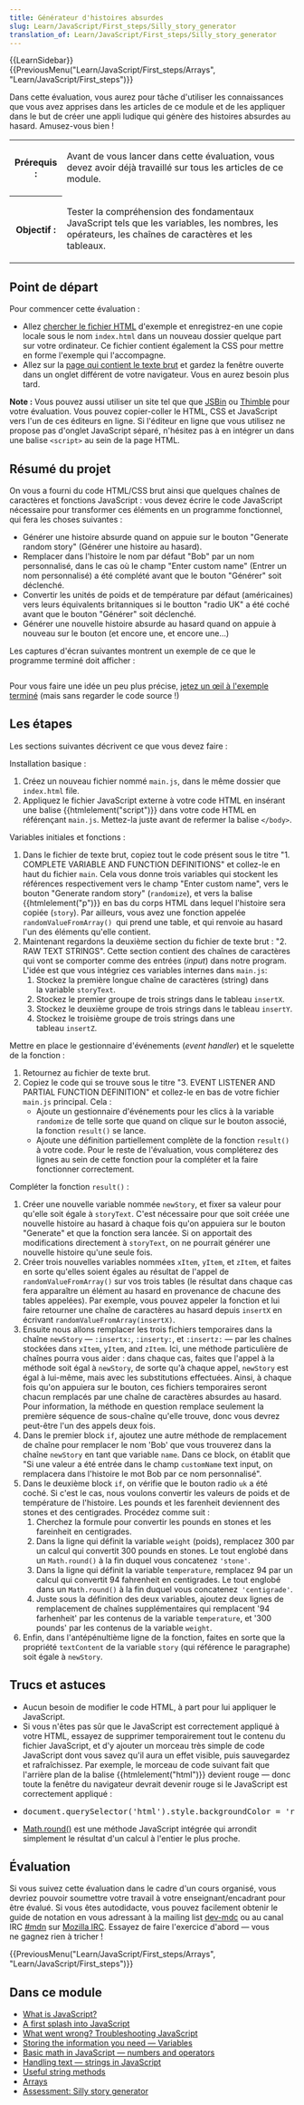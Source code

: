 ```yaml
---
title: Générateur d'histoires absurdes
slug: Learn/JavaScript/First_steps/Silly_story_generator
translation_of: Learn/JavaScript/First_steps/Silly_story_generator
---
```

<div>{{LearnSidebar}}</div>

<div>{{PreviousMenu("Learn/JavaScript/First_steps/Arrays", "Learn/JavaScript/First_steps")}}</div>

<p>Dans cette évaluation, vous aurez pour tâche d'utiliser les connaissances que vous avez apprises dans les articles de ce module et de les appliquer dans le but de créer une appli ludique qui génère des histoires absurdes au hasard. Amusez-vous bien !</p>

<table class="standard-table">
 <tbody>
  <tr>
   <th scope="row">Prérequis :</th>
   <td>
    <p>Avant de vous lancer dans cette évaluation, vous devez avoir déjà travaillé sur tous les articles de ce module.</p>
   </td>
  </tr>
  <tr>
   <th scope="row">Objectif :</th>
   <td>
    <p>Tester la compréhension des fondamentaux JavaScript tels que les variables, les nombres, les opérateurs, les chaînes de caractères et les tableaux.</p>
   </td>
  </tr>
 </tbody>
</table>

<h2 id="Point_de_départ">Point de départ</h2>

<p>Pour commencer cette évaluation :</p>

<ul>
 <li>Allez <a href="https://github.com/mdn/learning-area/blob/master/javascript/introduction-to-js-1/assessment-start/index.html">chercher le fichier HTML</a> d'exemple et enregistrez-en une copie locale sous le nom <code>index.html</code> dans un nouveau dossier quelque part sur votre ordinateur. Ce fichier contient également la CSS pour mettre en forme l'exemple qui l'accompagne.</li>
 <li>Allez sur la <a href="https://github.com/mdn/learning-area/blob/master/javascript/introduction-to-js-1/assessment-start/raw-text.txt">page qui contient le texte brut</a> et gardez la fenêtre ouverte dans un onglet différent de votre navigateur. Vous en aurez besoin plus tard.</li>
</ul>

<div class="note">
<p><strong>Note :</strong> Vous pouvez aussi utiliser un site tel que que <a href="http://jsbin.com/">JSBin</a> ou <a href="https://thimble.mozilla.org/">Thimble</a> pour votre évaluation. Vous pouvez copier-coller le HTML, CSS et JavaScript vers l'un de ces éditeurs en ligne. Si l'éditeur en ligne que vous utilisez ne propose pas d'onglet JavaScript séparé, n'hésitez pas à en intégrer un dans une balise <code>&lt;script&gt;</code> au sein de la page HTML.</p>
</div>

<h2 id="Résumé_du_projet">Résumé du projet</h2>

<p>On vous a fourni du code HTML/CSS brut ainsi que quelques chaînes de caractères et fonctions JavaScript : vous devez écrire le code JavaScript nécessaire pour transformer ces éléments en un programme fonctionnel, qui fera les choses suivantes :</p>

<ul>
 <li>Générer une histoire absurde quand on appuie sur le bouton "Generate random story" (Générer une histoire au hasard).</li>
 <li>Remplacer dans l'histoire le nom par défaut "Bob" par un nom personnalisé, dans le cas où le champ "Enter custom name" (Entrer un nom personnalisé) a été complété avant que le bouton "Générer" soit déclenché.</li>
 <li>Convertir les unités de poids et de température par défaut (américaines) vers leurs équivalents britanniques si le boutton "radio UK" a été coché avant que le bouton "Générer" soit déclenché.</li>
 <li>Générer une nouvelle histoire absurde au hasard quand on appuie à nouveau sur le bouton (et encore une, et encore une...)</li>
</ul>

<p>Les captures d'écran suivantes montrent un exemple de ce que le programme terminé doit afficher :</p>

<p><img alt="" src="assessment-1.png"></p>

<p>Pour vous faire une idée un peu plus précise, <a href="https://mdn.github.io/learning-area/javascript/introduction-to-js-1/assessment-finished/">jetez un œil à l'exemple terminé</a> (mais sans regarder le code source !)</p>

<h2 id="Les_étapes">Les étapes</h2>

<p>Les sections suivantes décrivent ce que vous devez faire :</p>

<p>Installation basique :</p>

<ol>
 <li>Créez un nouveau fichier nommé <code>main.js</code>, dans le même dossier que <code>index.html</code> file.</li>
 <li>Appliquez le fichier JavaScript externe à votre code HTML en insérant une balise {{htmlelement("script")}} dans votre code HTML en référençant <code>main.js</code>. Mettez-la juste avant de refermer la balise <code>&lt;/body&gt;</code>.</li>
</ol>

<p>Variables initiales et fonctions :</p>

<ol>
 <li>Dans le fichier de texte brut, copiez tout le code présent sous le titre "1. COMPLETE VARIABLE AND FUNCTION DEFINITIONS" et collez-le en haut du fichier <code>main</code>. Cela vous donne trois variables qui stockent les références respectivement vers le champ "Enter custom name", vers le bouton "Generate random story" (<code>randomize</code>), et vers la balise {{htmlelement("p")}} en bas du corps HTML dans lequel l'histoire sera copiée (<code>story</code>). Par ailleurs, vous avez une fonction appelée <code>randomValueFromArray() </code>qui prend une table, et qui renvoie au hasard l'un des éléments qu'elle contient.</li>
 <li>Maintenant regardons la deuxième section du fichier de texte brut : "2. RAW TEXT STRINGS". Cette section contient des chaînes de caractères qui vont se comporter comme des entrées (<em>input</em>) dans notre program. L'idée est que vous intégriez ces variables internes dans <code>main.js</code>:
  <ol>
   <li>Stockez la première longue chaîne de caractères (string) dans la variable <code>storyText</code>.</li>
   <li>Stockez le premier groupe de trois strings dans le tableau <code>insertX</code>.</li>
   <li>Stockez le deuxième groupe de trois strings dans le tableau <code>insertY</code>.</li>
   <li>Stockez le troisième groupe de trois strings dans une tableau <code>insertZ</code>.</li>
  </ol>
 </li>
</ol>

<p>Mettre en place le gestionnaire d'événements (<em>event handler</em>) et le squelette de la fonction :</p>

<ol>
 <li>Retournez au fichier de texte brut.</li>
 <li>Copiez le code qui se trouve sous le titre "3. EVENT LISTENER AND PARTIAL FUNCTION DEFINITION" et collez-le en bas de votre fichier <code>main.js</code> principal. Cela :
  <ul>
   <li>Ajoute un gestionnaire d'événements pour les clics à la variable <code>randomize</code> de telle sorte que quand on clique sur le bouton associé, la fonction <code>result()</code> se lance.</li>
   <li>Ajoute une définition partiellement complète de la fonction <code>result()</code> à votre code. Pour le reste de l'évaluation, vous compléterez des lignes au sein de cette fonction pour la compléter et la faire fonctionner correctement.</li>
  </ul>
 </li>
</ol>

<p>Compléter la fonction <code>result()</code> :</p>

<ol>
 <li>Créer une nouvelle variable nommée <code>newStory</code>, et fixer sa valeur pour qu'elle soit égale à <code>storyText</code>. C'est nécessaire pour que soit créée une nouvelle histoire au hasard à chaque fois qu'on appuiera sur le bouton "Generate" et que la fonction sera lancée. Si on apportait des modifications directement à <code>storyText</code>, on ne pourrait générer une nouvelle histoire qu'une seule fois.</li>
 <li>Créer trois nouvelles variables nommées <code>xItem</code>, <code>yItem</code>, et <code>zItem</code>, et faites en sorte qu'elles soient égales au résultat de l'appel de <code>randomValueFromArray()</code> sur vos trois tables (le résultat dans chaque cas fera apparaître un élément au hasard en provenance de chacune des tables appelées). Par exemple, vous pouvez appeler la fonction et lui faire retourner une chaîne de caractères au hasard depuis <code>insertX</code> en écrivant <code>randomValueFromArray(insertX)</code>.</li>
 <li>Ensuite nous allons remplacer les trois fichiers temporaires dans la chaîne <code>newStory</code> — <code>:insertx:</code>, <code>:inserty:</code>, et <code>:insertz:</code> — par les chaînes stockées dans <code>xItem</code>, <code>yItem</code>, and <code>zItem</code>. Ici, une méthode particulière de chaînes pourra vous aider : dans chaque cas, faites que l'appel à la méthode soit égal à <code>newStory</code>, de sorte qu'à chaque appel, <code>newStory</code> est égal à lui-même, mais avec les substitutions effectuées. Ainsi, à chaque fois qu'on appuiera sur le bouton, ces fichiers temporaires seront chacun remplacés par une chaîne de caractères absurdes au hasard. Pour information, la méthode en question remplace seulement la première séquence de sous-chaîne qu'elle trouve, donc vous devrez peut-être l'un des appels deux fois.</li>
 <li>Dans le premier block <code>if</code>, ajoutez une autre méthode de remplacement de chaîne pour remplacer le nom 'Bob' que vous trouverez dans la chaîne <code>newStory</code> en tant que variable <code>name</code>. Dans ce block, on établit que "Si une valeur a été entrée dans le champ <code>customName</code> text input, on remplacera dans l'histoire le mot Bob par ce nom personnalisé".</li>
 <li>Dans le deuxième block <code>if</code>, on vérifie que le bouton radio <code>uk</code> a été coché. Si c'est le cas, nous voulons convertir les valeurs de poids et de température de l'histoire. Les pounds et les farenheit deviennent des stones et des centigrades. Procédez comme suit :
  <ol>
   <li>Cherchez la formule pour convertir les pounds en stones et les fareinheit en centigrades.</li>
   <li>Dans la ligne qui définit la variable <code>weight</code> (poids), remplacez 300 par un calcul qui convertit 300 pounds en stones. Le tout englobé dans un <code>Math.round()</code> à la fin duquel vous concatenez <code>'stone'</code>.</li>
   <li>Dans la ligne qui définit la variable <code>temperature</code>, remplacez 94 par un calcul qui convertit 94 fahrenheit en centigrades. Le tout englobé dans un <code>Math.round()</code> à la fin duquel vous concatenez<code> 'centigrade'</code>.</li>
   <li>Juste sous la définition des deux variables, ajoutez deux lignes de remplacement de chaînes supplémentaires qui remplacent '94 farhenheit' par les contenus de la variable <code>temperature</code>, et '300 pounds' par les contenus de la variable <code>weight</code>.</li>
  </ol>
 </li>
 <li>Enfin, dans l'antépénultième ligne de la fonction, faites en sorte que la propriété <code>textContent</code> de la variable <code>story</code> (qui référence le paragraphe) soit égale à <code>newStory</code>.</li>
</ol>

<h2 id="Trucs_et_astuces">Trucs et astuces</h2>

<ul>
 <li>Aucun besoin de modifier le code HTML, à part pour lui appliquer le JavaScript.</li>
 <li>Si vous n'êtes pas sûr que le JavaScript est correctement appliqué à votre HTML, essayez de supprimer temporairement tout le contenu du fichier JavaScript, et d'y ajouter un morceau très simple de code JavaScript dont vous savez qu'il aura un effet visible, puis sauvegardez et rafraîchissez. Par exemple, le morceau de code suivant fait que l'arrière plan de la balise {{htmlelement("html")}} devient rouge — donc toute la fenêtre du navigateur devrait devenir rouge si le JavaScript est correctement appliqué :</li>
 <li>
  <pre class="brush: js">document.querySelector('html').style.backgroundColor = 'red';</pre>
 </li>
 <li><a href="/fr/docs/Web/JavaScript/Reference/Global_Objects/Math/round">Math.round()</a> est une méthode JavaScript intégrée qui arrondit simplement le résultat d'un calcul à l'entier le plus proche.</li>
</ul>

<h2 id="Évaluation">Évaluation</h2>

<p>Si vous suivez cette évaluation dans le cadre d'un cours organisé, vous devriez pouvoir soumettre votre travail à votre enseignant/encadrant pour être évalué. Si vous êtes autodidacte, vous pouvez facilement obtenir le guide de notation en vous adressant à la mailing list <a href="https://lists.mozilla.org/listinfo/dev-mdc">dev-mdc</a> ou au canal IRC <a href="irc://irc.mozilla.org/mdn">#mdn</a> sur <a href="https://wiki.mozilla.org/IRC">Mozilla IRC</a>. Essayez de faire l'exercice d'abord — vous ne gagnez rien à tricher !</p>

<p>{{PreviousMenu("Learn/JavaScript/First_steps/Arrays", "Learn/JavaScript/First_steps")}}</p>

<h2 id="Dans_ce_module">Dans ce module</h2>

<ul>
 <li><a href="/fr/docs/Learn/JavaScript/First_steps/What_is_JavaScript">What is JavaScript?</a></li>
 <li><a href="/fr/docs/Learn/JavaScript/First_steps/A_first_splash">A first splash into JavaScript</a></li>
 <li><a href="/fr/docs/Learn/JavaScript/First_steps/What_went_wrong">What went wrong? Troubleshooting JavaScript</a></li>
 <li><a href="/fr/docs/Learn/JavaScript/First_steps/Variables">Storing the information you need — Variables</a></li>
 <li><a href="/fr/docs/Learn/JavaScript/First_steps/Math">Basic math in JavaScript — numbers and operators</a></li>
 <li><a href="/fr/docs/Learn/JavaScript/First_steps/Strings">Handling text — strings in JavaScript</a></li>
 <li><a href="/fr/docs/Learn/JavaScript/First_steps/Useful_string_methods">Useful string methods</a></li>
 <li><a href="/fr/docs/Learn/JavaScript/First_steps/Arrays">Arrays</a></li>
 <li><a href="/fr/docs/Learn/JavaScript/First_steps/Silly_story_generator">Assessment: Silly story generator</a></li>
</ul>
